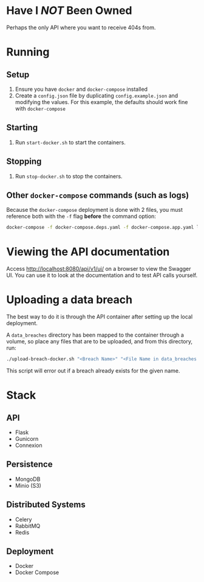 # Have I _NOT_ Been Owned

Perhaps the only API where you want to receive 404s from.

# Running

## Setup

1. Ensure you have `docker` and `docker-compose` installed
1. Create a `config.json` file by duplicating `config.example.json` and modifying the values. For this example, the defaults should work fine with `docker-compose`

## Starting

1. Run `start-docker.sh` to start the containers.

## Stopping

1. Run `stop-docker.sh` to stop the containers.

## Other `docker-compose` commands (such as logs)

Because the `docker-compose` deployment is done with 2 files, you must reference both with the `-f` flag **before** the command option:

```bash
docker-compose -f docker-compose.deps.yaml -f docker-compose.app.yaml logs -f
```

# Viewing the API documentation

Access [http://localhost:8080/api/v1/ui/](http://localhost:8080/api/v1/ui/) on a browser to view the Swagger UI. You can use it to look at the documentation and to test API calls yourself.

# Uploading a data breach

The best way to do it is through the API container after setting up the local deployment.

A `data_breaches` directory has been mapped to the container through a volume, so place any files that are to be uploaded,
and from this directory, run:

```bash
./upload-breach-docker.sh "<Breach Name>" "<File Name in data_breaches dir>"
```

This script will error out if a breach already exists for the given name.

# Stack

## API

- Flask
- Gunicorn 
- Connexion

## Persistence

- MongoDB
- Minio (S3)

## Distributed Systems

- Celery
- RabbitMQ
- Redis

## Deployment

- Docker
- Docker Compose
